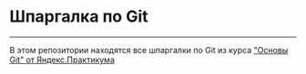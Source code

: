 # Шпаргалка по Git

---

В этом репозитории находятся все шпаргалки по Git из курса ["Основы Git" от Яндекс.Практикума](https://practicum.yandex.ru/git-basics/)